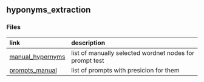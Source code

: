 ## hyponyms_extraction

### Files

| link          | description        |
|:------------- |:------------------| 
| [manual_hypernyms](https://docs.google.com/spreadsheets/d/1K2DsmB3j3DnhihYfsfnXwJ8mw1Nj5MfFlxprsW8PjI4/edit?usp=sharing) | list of manually selected wordnet nodes for prompt test | 
| [prompts_manual](https://docs.google.com/spreadsheets/d/1a05ZWS6YxV-vZ2hXidyeKvKCW70C8XSh71z5Z7WfBaU/edit?usp=sharing) | list of prompts with presicion for them | 


